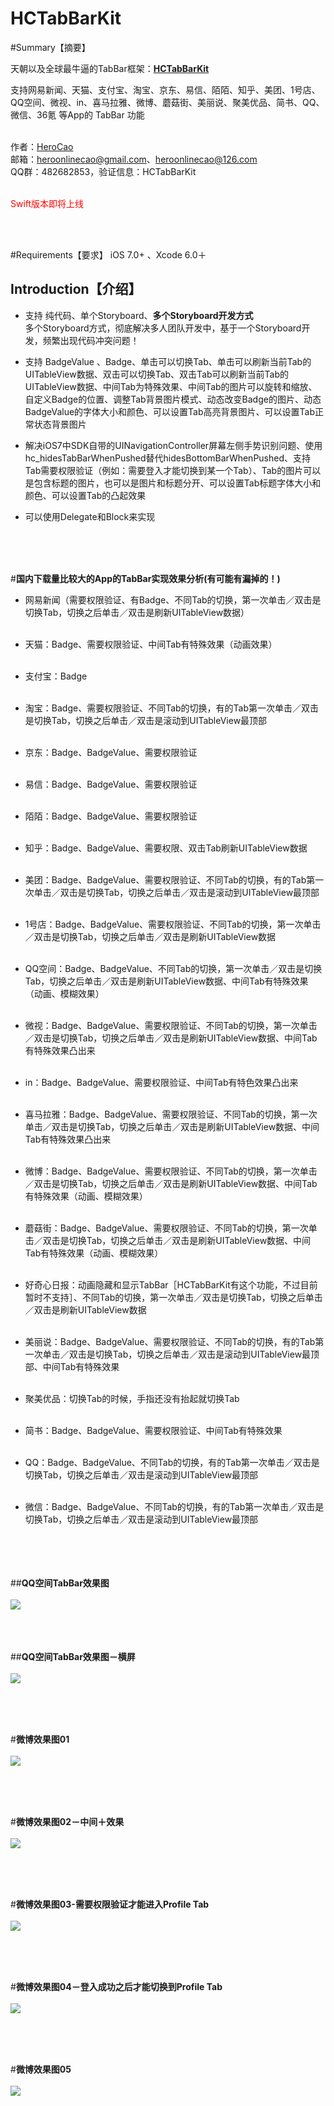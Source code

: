 # HCTabBarKit

#Summary【摘要】

天朝以及全球最牛逼的TabBar框架：<b><a href='https://github.com/HeroOnline/HCTabBarKit'>HCTabBarKit<a/></b>


支持网易新闻、天猫、支付宝、淘宝、京东、易信、陌陌、知乎、美团、1号店、QQ空间、微视、in、喜马拉雅、微博、蘑菇街、美丽说、聚美优品、简书、QQ、微信、36氪 等App的 TabBar 功能 <br/><br/>

作者：<a href='https://github.com/HeroOnline'>HeroCao</a> <br/>
邮箱：heroonlinecao@gmail.com、heroonlinecao@126.com  <br/>
QQ群：482682853，验证信息：HCTabBarKit <br/><br/>

<p style='color:Red'>Swift版本即将上线</p> <br/><br/>

#Requirements【要求】
iOS 7.0+ 、Xcode 6.0＋


## <a id="Introduction"></a> Introduction【介绍】
- 支持 纯代码、单个Storyboard、<b color='red'>多个Storyboard开发方式</b><br/>
多个Storyboard方式，彻底解决多人团队开发中，基于一个Storyboard开发，频繁出现代码冲突问题！

- 支持 BadgeValue 、Badge、单击可以切换Tab、单击可以刷新当前Tab的UITableView数据、双击可以切换Tab、双击Tab可以刷新当前Tab的UITableView数据、中间Tab为特殊效果、中间Tab的图片可以旋转和缩放、自定义Badge的位置、调整Tab背景图片模式、动态改变Badge的图片、动态BadgeValue的字体大小和颜色、可以设置Tab高亮背景图片、可以设置Tab正常状态背景图片

- 解决iOS7中SDK自带的UINavigationController屏幕左侧手势识别问题、使用hc_hidesTabBarWhenPushed替代hidesBottomBarWhenPushed、支持Tab需要权限验证（例如：需要登入才能切换到某一个Tab）、Tab的图片可以是包含标题的图片，也可以是图片和标题分开、可以设置Tab标题字体大小和颜色、可以设置Tab的凸起效果

- 可以使用Delegate和Block来实现

<br/><br/><br/>

#<b>国内下载量比较大的App的TabBar实现效果分析(有可能有漏掉的！)</b><br/>

- 网易新闻（需要权限验证、有Badge、不同Tab的切换，第一次单击／双击是切换Tab，切换之后单击／双击是刷新UITableView数据）<br/><br/>

- 天猫：Badge、需要权限验证、中间Tab有特殊效果（动画效果）<br/><br/>

- 支付宝：Badge <br/><br/>

- 淘宝：Badge、需要权限验证、不同Tab的切换，有的Tab第一次单击／双击是切换Tab，切换之后单击／双击是滚动到UITableView最顶部 <br/><br/>

- 京东：Badge、BadgeValue、需要权限验证 <br/><br/>

- 易信：Badge、BadgeValue、需要权限验证 <br/><br/>

- 陌陌：Badge、BadgeValue、需要权限验证 <br/><br/>

- 知乎：Badge、BadgeValue、需要权限、双击Tab刷新UITableView数据 <br/><br/>

- 美团：Badge、BadgeValue、需要权限验证、不同Tab的切换，有的Tab第一次单击／双击是切换Tab，切换之后单击／双击是滚动到UITableView最顶部 <br/><br/>


- 1号店：Badge、BadgeValue、需要权限验证、不同Tab的切换，第一次单击／双击是切换Tab，切换之后单击／双击是刷新UITableView数据 <br/><br/>


- QQ空间：Badge、BadgeValue、不同Tab的切换，第一次单击／双击是切换Tab，切换之后单击／双击是刷新UITableView数据、中间Tab有特殊效果（动画、模糊效果）<br/><br/>

- 微视：Badge、BadgeValue、需要权限验证、不同Tab的切换，第一次单击／双击是切换Tab，切换之后单击／双击是刷新UITableView数据、中间Tab有特殊效果凸出来 <br/><br/>


- in：Badge、BadgeValue、需要权限验证、中间Tab有特色效果凸出来 <br/><br/>

- 喜马拉雅：Badge、BadgeValue、需要权限验证、不同Tab的切换，第一次单击／双击是切换Tab，切换之后单击／双击是刷新UITableView数据、中间Tab有特殊效果凸出来 <br/><br/>


- 微博：Badge、BadgeValue、需要权限验证、不同Tab的切换，第一次单击／双击是切换Tab，切换之后单击／双击是刷新UITableView数据、中间Tab有特殊效果（动画、模糊效果） <br/><br/>


- 蘑菇街：Badge、BadgeValue、需要权限验证、不同Tab的切换，第一次单击／双击是切换Tab，切换之后单击／双击是刷新UITableView数据、中间Tab有特殊效果（动画、模糊效果） <br/><br/>


- 好奇心日报：动画隐藏和显示TabBar［HCTabBarKit有这个功能，不过目前暂时不支持］、不同Tab的切换，第一次单击／双击是切换Tab，切换之后单击／双击是刷新UITableView数据 <br/><br/>

- 美丽说：Badge、BadgeValue、需要权限验证、不同Tab的切换，有的Tab第一次单击／双击是切换Tab，切换之后单击／双击是滚动到UITableView最顶部、中间Tab有特殊效果 <br/><br/>

- 聚美优品：切换Tab的时候，手指还没有抬起就切换Tab <br/><br/>


- 简书：Badge、BadgeValue、需要权限验证、中间Tab有特殊效果 <br/><br/>


- QQ：Badge、BadgeValue、不同Tab的切换，有的Tab第一次单击／双击是切换Tab，切换之后单击／双击是滚动到UITableView最顶部 <br/><br/>

- 微信：Badge、BadgeValue、不同Tab的切换，有的Tab第一次单击／双击是切换Tab，切换之后单击／双击是滚动到UITableView最顶部 <br/><br/>




<br/><br/><br/>
##<b>QQ空间TabBar效果图</b> <br/><br/>
<img src='https://github.com/HeroOnline/HCTabBarKit/blob/master/Resources/QQZone.jpg'/>

<br/><br/><br/>
##<b>QQ空间TabBar效果图－横屏</b> <br/><br/>
<img src='https://github.com/HeroOnline/HCTabBarKit/blob/master/Resources/QQZone2.jpg'/>

<br/><br/><br/>

#<b>微博效果图01</b> <br/><br/>
<img src='https://github.com/HeroOnline/HCTabBarKit/blob/master/Resources/weibo01.png'/>

<br/><br/><br/>

#<b>微博效果图02－中间＋效果</b> <br/><br/>
<img src='https://github.com/HeroOnline/HCTabBarKit/blob/master/Resources/weibo02.png'/>

<br/><br/><br/>

#<b>微博效果图03-需要权限验证才能进入Profile Tab</b> <br/><br/>
<img src='https://github.com/HeroOnline/HCTabBarKit/blob/master/Resources/weibo03.png'/>



<br/><br/><br/>

#<b>微博效果图04－登入成功之后才能切换到Profile Tab</b> <br/><br/>
<img src='https://github.com/HeroOnline/HCTabBarKit/blob/master/Resources/weibo04.png'/>


<br/><br/><br/>

#<b>微博效果图05</b> <br/><br/>
<img src='https://github.com/HeroOnline/HCTabBarKit/blob/master/Resources/weibo05.png'/>


<br/><br/><br/>



